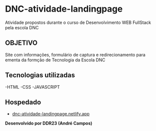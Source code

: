 # DNC-atividade-landingpage
Atividade propostos durante o curso de Desenvolvimento WEB FullStack pela escola DNC

## OBJETIVO
Site com informações, formulário de captura e redirecionamento para ementa da formção de Tecnologia da Escola DNC

## Tecnologias utilizadas
-HTML
-CSS
-JAVASCRIPT

## Hospedado
- [dnc-atividade-landingpage.netlify.app](https://dnc-atividade-landingpage.netlify.app)


**Desenvolvido por DDR23 (André Campos)**
